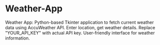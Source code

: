 # Weather-App
Weather App: Python-based Tkinter application to fetch current weather data using AccuWeather API. Enter location, get weather details. Replace "YOUR_API_KEY" with actual API key. User-friendly interface for weather information.
